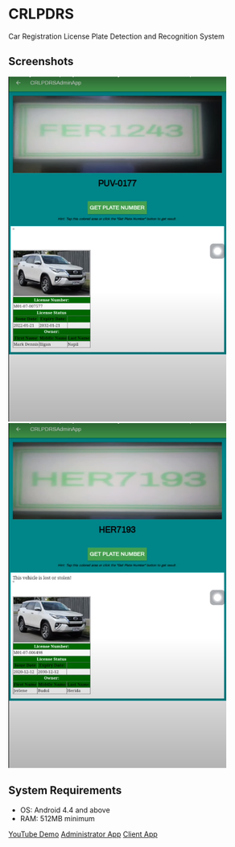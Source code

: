 # CRLPDRS

Car Registration License Plate Detection and Recognition System

<h2>Screenshots</h2>
<img src="/screenshots/1.png"/>
<img src="/screenshots/2.png"/>
<h2>System Requirements</h2>
<ul>
    <li>OS: Android 4.4 and above</li>
    <li>RAM: 512MB minimum</li>
</ul>
<a href="https://www.youtube.com/watch?v=8qAH899SWd8&t=254s">YouTube Demo</a>
<a href="/releases/CRLPDRSAdministrator.apk">Administrator App</a>
<a href="/releases/CRLPDRSApp.apk">Client App</a>
